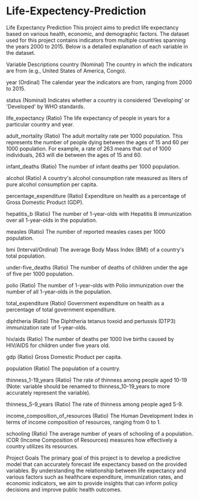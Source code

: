 # Life-Expectency-Prediction

Life Expectancy Prediction
This project aims to predict life expectancy based on various health, economic, and demographic factors. The dataset used for this project contains indicators from multiple countries spanning the years 2000 to 2015. Below is a detailed explanation of each variable in the dataset.

Variable Descriptions
country (Nominal)
The country in which the indicators are from (e.g., United States of America, Congo).

year (Ordinal)
The calendar year the indicators are from, ranging from 2000 to 2015.

status (Nominal)
Indicates whether a country is considered 'Developing' or 'Developed' by WHO standards.

life_expectancy (Ratio)
The life expectancy of people in years for a particular country and year.

adult_mortality (Ratio)
The adult mortality rate per 1000 population. This represents the number of people dying between the ages of 15 and 60 per 1000 population. For example, a rate of 263 means that out of 1000 individuals, 263 will die between the ages of 15 and 60.

infant_deaths (Ratio)
The number of infant deaths per 1000 population.

alcohol (Ratio)
A country's alcohol consumption rate measured as liters of pure alcohol consumption per capita.

percentage_expenditure (Ratio)
Expenditure on health as a percentage of Gross Domestic Product (GDP).

hepatitis_b (Ratio)
The number of 1-year-olds with Hepatitis B immunization over all 1-year-olds in the population.

measles (Ratio)
The number of reported measles cases per 1000 population.

bmi (Interval/Ordinal)
The average Body Mass Index (BMI) of a country's total population.

under-five_deaths (Ratio)
The number of deaths of children under the age of five per 1000 population.

polio (Ratio)
The number of 1-year-olds with Polio immunization over the number of all 1-year-olds in the population.

total_expenditure (Ratio)
Government expenditure on health as a percentage of total government expenditure.

diphtheria (Ratio)
The Diphtheria tetanus toxoid and pertussis (DTP3) immunization rate of 1-year-olds.

hiv/aids (Ratio)
The number of deaths per 1000 live births caused by HIV/AIDS for children under five years old.

gdp (Ratio)
Gross Domestic Product per capita.

population (Ratio)
The population of a country.

thinness_1-19_years (Ratio)
The rate of thinness among people aged 10-19 (Note: variable should be renamed to thinness_10-19_years to more accurately represent the variable).

thinness_5-9_years (Ratio)
The rate of thinness among people aged 5-9.

income_composition_of_resources (Ratio)
The Human Development Index in terms of income composition of resources, ranging from 0 to 1.

schooling (Ratio)
The average number of years of schooling of a population. ICOR (Income Composition of Resources) measures how effectively a country utilizes its resources.




Project Goals
The primary goal of this project is to develop a predictive model that can accurately forecast life expectancy based on the provided variables. By understanding the relationship between life expectancy and various factors such as healthcare expenditure, immunization rates, and economic indicators, we aim to provide insights that can inform policy decisions and improve public health outcomes.
